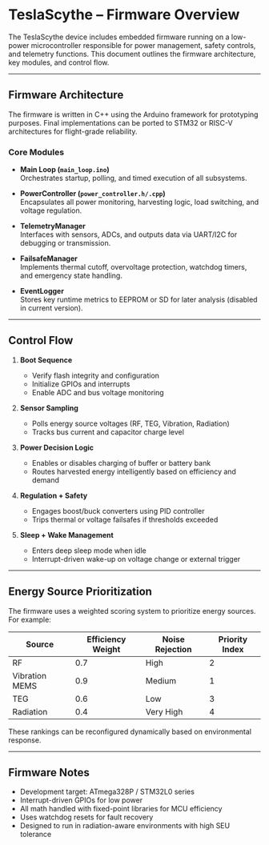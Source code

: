 # TeslaScythe – Firmware Overview

The TeslaScythe device includes embedded firmware running on a low-power microcontroller responsible for power management, safety controls, and telemetry functions. This document outlines the firmware architecture, key modules, and control flow.

---

## Firmware Architecture

The firmware is written in C++ using the Arduino framework for prototyping purposes. Final implementations can be ported to STM32 or RISC-V architectures for flight-grade reliability.

### Core Modules

- **Main Loop (`main_loop.ino`)**  
  Orchestrates startup, polling, and timed execution of all subsystems.

- **PowerController (`power_controller.h/.cpp`)**  
  Encapsulates all power monitoring, harvesting logic, load switching, and voltage regulation.

- **TelemetryManager**  
  Interfaces with sensors, ADCs, and outputs data via UART/I2C for debugging or transmission.

- **FailsafeManager**  
  Implements thermal cutoff, overvoltage protection, watchdog timers, and emergency state handling.

- **EventLogger**  
  Stores key runtime metrics to EEPROM or SD for later analysis (disabled in current version).

---

## Control Flow

1. **Boot Sequence**
   - Verify flash integrity and configuration
   - Initialize GPIOs and interrupts
   - Enable ADC and bus voltage monitoring

2. **Sensor Sampling**
   - Polls energy source voltages (RF, TEG, Vibration, Radiation)
   - Tracks bus current and capacitor charge level

3. **Power Decision Logic**
   - Enables or disables charging of buffer or battery bank
   - Routes harvested energy intelligently based on efficiency and demand

4. **Regulation + Safety**
   - Engages boost/buck converters using PID controller
   - Trips thermal or voltage failsafes if thresholds exceeded

5. **Sleep + Wake Management**
   - Enters deep sleep mode when idle
   - Interrupt-driven wake-up on voltage change or external trigger

---

## Energy Source Prioritization

The firmware uses a weighted scoring system to prioritize energy sources. For example:

| Source        | Efficiency Weight | Noise Rejection | Priority Index |
|---------------|-------------------|------------------|----------------|
| RF            | 0.7               | High             | 2              |
| Vibration MEMS| 0.9               | Medium           | 1              |
| TEG           | 0.6               | Low              | 3              |
| Radiation     | 0.4               | Very High        | 4              |

These rankings can be reconfigured dynamically based on environmental response.

---

## Firmware Notes

- Development target: ATmega328P / STM32L0 series  
- Interrupt-driven GPIOs for low power  
- All math handled with fixed-point libraries for MCU efficiency  
- Uses watchdog resets for fault recovery  
- Designed to run in radiation-aware environments with high SEU tolerance  
